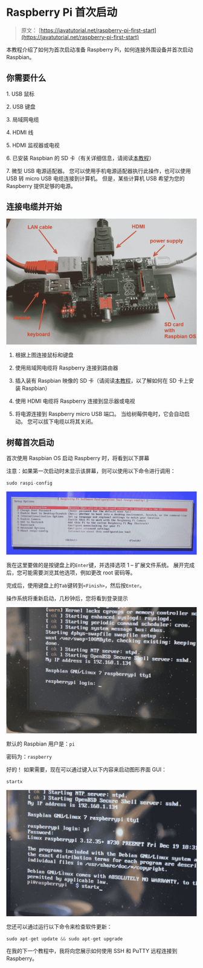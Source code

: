 # Raspberry Pi 首次启动

> 原文： [https://javatutorial.net/raspberry-pi-first-start](https://javatutorial.net/raspberry-pi-first-start)

本教程介绍了如何为首次启动准备 Raspberry Pi，如何连接外围设备并首次启动 Raspbian。

## 你需要什么

1\. USB 鼠标

2\. USB 键盘

3\. 局域网电缆

4\. HDMI 线

5\. HDMI 监视器或电视

6\. 已安装 Raspbian 的 SD 卡（有关详细信息，请阅读[本教程](http://javatutorial.net/install-raspbian-to-sd-card "Install Raspbian to SD Card")）

7\. 微型 USB 电源适配器。 您可以使用手机电源适配器执行此操作，也可以使用 USB 转 micro USB 电缆连接到计算机。 但是，某些计算机 USB 希望为您的 Raspberry 提供足够的电源。

## 连接电缆并开始

![Rasberry-Pi-ports](img/470b570b379589355d12886112dd39b2.jpg)

1. 根据上图连接鼠标和键盘

2. 使用局域网电缆将 Raspberry 连接到路由器

3. 插入装有 Raspbian 映像的 SD 卡（请阅读[本教程](http://javatutorial.net/install-raspbian-to-sd-card "Install Raspbian to SD Card")，以了解如何在 SD 卡上安装 Raspbian）

4. 使用 HDMI 电缆将 Raspberry 连接到显示器或电视

5. 将电源连接到 Raspberry micro USB 端口。 当给树莓供电时，它会自动启动。 您可以拔下电缆以将其关闭。

## 树莓首次启动

首次使用 Raspbian OS 启动 Raspberry 时，将看到以下屏幕

注意：如果第一次启动时未显示该屏幕，则可以使用以下命令进行调用：

```java
sudo raspi-config
```

![raspberian-expand-filesystem](img/9608d049806fb3c1a11c32905662ee6e.jpg)

我在这里要做的是按键盘上的`Enter`键，并选择选项 1 – 扩展文件系统。 展开完成后，您可能需要浏览其他选项，例如更改 root 密码等。

完成后，使用键盘上的`Tab`键转到`<Finish>`，然后按`Enter`。

操作系统将重新启动，几秒钟后，您将看到登录提示

![raspbian-login](img/6c650f7c97ebef74faddf2c204156848.jpg)

默认的 Raspbian 用户是：`pi`

密码为：`raspberry`

好的！ 如果需要，现在可以通过键入以下内容来启动图形界面 GUI：

```java
startx
```

![raspbian-startx](img/d9c19769f49be3a9918c6cdd7582a38f.jpg)

您还可以通过运行以下命令来检查软件更新：

```java
sudo apt-get update && sudo apt-get upgrade
```

在我的下一个教程中，我将向您展示如何使用 SSH 和 PuTTY 远程连接到 Raspberry。